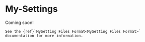 # My-Settings

Coming soon!


```{seealso}
See the {ref}`MySetting Files Format<MySetting Files Format>`  documentation for more information.
```
